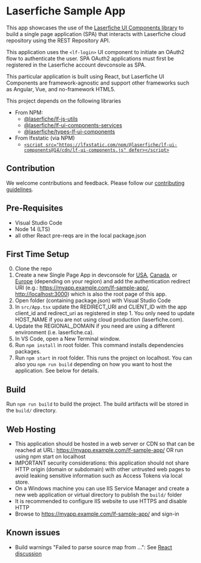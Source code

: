 # Laserfiche Sample App

This app showcases the use of the [Laserfiche UI Components library](https://developer.laserfiche.com/) to build a single page application (SPA) that interacts with Laserfiche cloud repository using the REST Repository API.

This application uses the `<lf-login>` UI component to initiate an OAuth2 flow to authenticate the user. SPA OAuth2 applications must first be registered in the Laserfiche account devconsole as SPA.

This particular application is built using React, but Laserfiche UI Components are framework-agnostic and support other frameworks such as Angular, Vue, and no-framework HTML5.

This project depends on the following libraries

- From NPM:
  - [@laserfiche/lf-js-utils](https://www.npmjs.com/package/@laserfiche/lf-js-utils)
  - [@laserfiche/lf-ui-components-services](https://www.npmjs.com/package/@laserfiche/lf-ui-components-services)
  - [@laserfiche/types-lf-ui-components](https://www.npmjs.com/package/@laserfiche/types-lf-ui-components)
- From lfxstatic (via NPM)
  - [`<script src="https://lfxstatic.com/npm/@laserfiche/lf-ui-components@14/cdn/lf-ui-components.js" defer></script>`](https://lfxstatic.com/npm/@laserfiche/lf-ui-components@14/cdn/lf-ui-components.js)

## Contribution

We welcome contributions and feedback. Please follow our [contributing guidelines](./CONTRIBUTING.md).

## Pre-Requisites

- Visual Studio Code
- Node 14 (LTS)
- all other React pre-reqs are in the local package.json

## First Time Setup

0. Clone the repo
1. Create a new Single Page App in devconsole for [USA](https://app.laserfiche.com/devconsole/apps), [Canada](https://app.laserfiche.ca/devconsole/apps), or [Europe](https://app.eu.laserfiche.com/devconsole/apps) (depending on your region) and add the authentication redirect URI (e.g.: <https://myapp.example.com/lf-sample-app/>, <http://localhost:3000>) which is also the root page of this app.
2. Open folder (containing package.json) with Visual Studio Code
3. In `src/App.tsx` update the REDIRECT_URI and CLIENT_ID with the app client_id and redirect_uri as registered in step 1. You only need to update HOST_NAME if you are not using cloud production (laserfiche.com).
4. Update the REGIONAL_DOMAIN if you need are using a different environment (i.e. laserfiche.ca).
5. In VS Code, open a New Terminal window.
6. Run `npm install` in root folder. This command installs dependencies packages.
7. Run `npm start` in root folder. This runs the project on localhost. You can also you `npm run build` depending on how you want to host the application. See below for details.

## Build

Run `npm run build` to build the project. The build artifacts will be stored in the `build/` directory.

## Web Hosting

- This application should be hosted in a web server or CDN so that can be reached at URL: <https://myapp.example.com/lf-sample-app/> OR run using npm start on localhost
- IMPORTANT security considerations: this application should not share HTTP origin (domain or subdomain) with other untrusted web pages to avoid leaking sensitive information such as Access Tokens via local store.
- On a Windows machine you can use IIS Service Manager and create a new web application or virtual directory to publish the `build/` folder
- It is recommended to configure IIS website to use HTTPS and disable HTTP
- Browse to <https://myapp.example.com/lf-sample-app/> and sign-in

## Known issues

- Build warnings "Failed to parse source map from ...": See [React discussion](https://github.com/facebook/create-react-app/discussions/11767)

